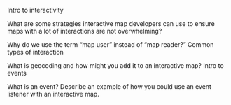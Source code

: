 
Intro to interactivity

What are some strategies interactive map developers can use to ensure maps with a lot of interactions are not overwhelming?



Why do we use the term “map user” instead of “map reader?”
Common types of interaction

What is geocoding and how might you add it to an interactive map?
Intro to events

What is an event?
Describe an example of how you could use an event listener with an interactive map.
